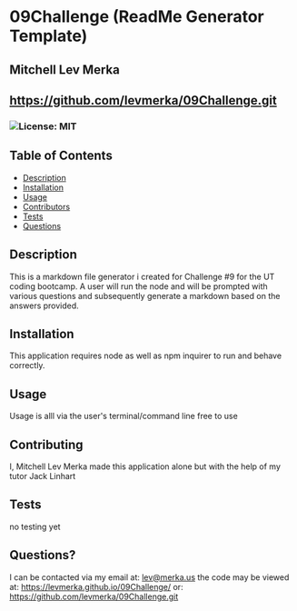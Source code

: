 
# 09Challenge (ReadMe Generator Template)
## Mitchell Lev Merka
## https://github.com/levmerka/09Challenge.git
### ![License: MIT](https://img.shields.io/badge/License-MIT-yellow.svg)

## Table of Contents

 - [Description](#description)
 - [Installation](#installation)
 - [Usage](#usage)
 - [Contributors](#contributing)
 - [Tests](#tests)
 - [Questions](#questions)

## Description
This is a markdown file generator i created for Challenge #9 for the UT coding bootcamp. A user will run the node and will be prompted with various questions and subsequently generate a markdown based on the answers provided. 
## Installation
This application requires node as well as npm inquirer to run and behave correctly. 
## Usage 
Usage is alll via the user's terminal/command line 
free to use 
## Contributing
I, Mitchell Lev Merka made this application alone but with the help of my tutor Jack Linhart
## Tests
no testing yet
## Questions?
I can be contacted via my email at: lev@merka.us
the code may be viewed at: https://levmerka.github.io/09Challenge/
                       or: https://github.com/levmerka/09Challenge.git
